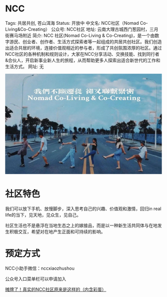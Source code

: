 # NCC

Tags: 共居共创, 苍山洱海
Status: 开放中
中文名: NCC社区（Nomad Co-Living&Co-Creating）
公众号: NCC社区
地址: 云南大理古城西门葱园村，三月街赛马场附近
简介: NCC 社区(Nomad Co-Living & Co-Creating)，是一个由数字游民、创业者、创作者、生活方式探索者等一起组成的共居共创社区。我们创造出适合共居的环境，连接价值观相近的参与者，形成了共创氛围浓厚的社区。通过NCC社区的各种机制和规则设计，大家在NCC分享活动、交换技能、找到同行者&合伙人，开启新事业新人生的旅程，从而帮助更多人探索出适合新世代的工作和生活方式。
网址: 无

![37131712653827_.pic.jpg](NCC%204b47c0d6d26f4ce9a73263e6714a24d8/37131712653827_.pic.jpg)

# 社区特色

我们可以放下手机、放慢脚步，深入思考自己的兴趣、价值观和激情，回归in real life的当下，见天地，见众生，见自己。

社区生活也不是悬浮在当地生态之上的嫁接品，而是以一种新生活共同体与在地发生积极交互，希望对在地产生正面和可持续的影响。

# 预定方式

NCC小助手微信：nccxiaozhushou

公众号入口菜单栏可以申请加入

[摊牌了！真实的NCC社区原来是这样的（内含彩蛋）](https://www.notion.so/NCC-4bbbd1a6dde24e40acd8d6ee5dfd1b73?pvs=21)